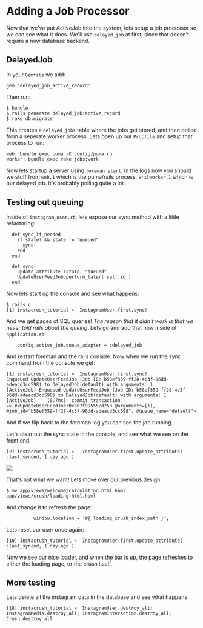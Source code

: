 # Adding a Job Processor

Now that we've put ActiveJob into the system, lets setup a job processor so we can see what it does.  We'll use `delayed_job` at first, since that doesn't require a new database backend.

## DelayedJob

In your `Gemfile` we add:

```
gem 'delayed_job_active_record'
```

Then run:

```
$ bundle
$ rails generate delayed_job:active_record
$ rake db:migrate
```

This creates a `delayed_jobs` table where the jobs get stored, and then polled from a seperate worker process.  Lets open up our `Procfile` and setup that process to run:

```
web: bundle exec puma -C config/puma.rb
worker: bundle exec rake jobs:work
```

Now lets startup a server using `foreman start`.  In the logs now you should we stuff from `web.1` which is the puma/rails process, and `worker.1` which is our delayed job.  It's probably polling quite a lot.

## Testing out queuing

Inside of `instagram_user.rb`, lets expose our sync method with a little refactoring:

```
  def sync_if_needed
    if stale? && state != "queued"
      sync!
    end
  end

  def sync!
    update_attribute :state, "queued"
    UpdateUserFeedJob.perform_later( self.id )
  end
```

Now lets start up the console and see what happens:

```
$ rails c
[1] instacrush_tutorial »  InstagramUser.first.sync!
```

And we get pages of SQL queries! _The reason that it didn't work is that we never told rails about the queing_.  Lets go and add that now inside of `application.rb`:

```
    config.active_job.queue_adapter = :delayed_job
```

And restart foreman and the rails console.  Now when we run the sync command from the console we get:

```
[1] instacrush_tutorial »  InstagramUser.first.sync!
Enqueued UpdateUserFeedJob (Job ID: b58ef359-ff28-4c3f-96dd-adeacd3cc598) to DelayedJob(default) with arguments: 1
[ActiveJob] Enqueued UpdateUserFeedJob (Job ID: b58ef359-ff28-4c3f-96dd-adeacd3cc598) to DelayedJob(default) with arguments: 1
[ActiveJob]    (0.7ms)  commit transaction
=> #<UpdateUserFeedJob:0x007f995552d258 @arguments=[1], @job_id="b58ef359-ff28-4c3f-96dd-adeacd3cc598", @queue_name="default">

```

And if we flip back to the foreman log you can see the job running.

Let's clear out the sync state in the console, and see what we see on the front end.

```
[2] instacrush_tutorial »   InstagramUser.first.update_attribute( :last_synced, 1.day.ago )
```

![](Crush___Seed_Site_and_instagram_user_rb_—_instacrush_tutorial.jpg)

That's not what we want!  Lets move over our previous design.

```
$ mv app/views/welcome/calculating.html.haml app/views/crush/loading.html.haml
```

And change it to refresh the page:

```
          window.location = '#{ loading_crush_index_path }';
```

Lets reset our user once again:

```
[10] instacrush_tutorial »  InstagramUser.first.update_attribute( :last_synced, 1.day.ago )
```

Now we see our nice loader, and when the bar is up, the page refreshes to either the loading page, or the crush itself.

## More testing

Lets delete all the instagram data in the database and see what happens.

```
[18] instacrush_tutorial »  InstagramUser.destroy_all; InstagramMedia.destroy_all; InstagramInteraction.destroy_all; Crush.destroy_all
```

